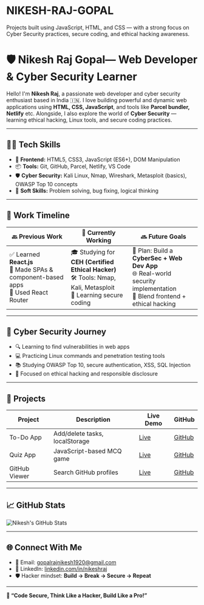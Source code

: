 # NIKESH-RAJ-GOPAL
Projects built using JavaScript, HTML, and CSS — with a strong focus on Cyber Security practices, secure coding, and ethical hacking awareness.

# 🛡️ Nikesh Raj Gopal— Web Developer & Cyber Security Learner

Hello! I'm **Nikesh Raj**, a passionate web developer and cyber security enthusiast based in India 🇮🇳. I love building powerful and dynamic web applications using **HTML, CSS, JavaScript**, and tools like **Parcel bundler, Netlify** etc. Alongside, I also explore the world of **Cyber Security** — learning ethical hacking, Linux tools, and secure coding practices.

---

## 👨‍💻 Tech Skills

- 🧱 **Frontend:** HTML5, CSS3, JavaScript (ES6+), DOM Manipulation
- 📦 **Tools:** Git, GitHub, Parcel, Netlify, VS Code
- 🛡️ **Cyber Security:** Kali Linux, Nmap, Wireshark, Metasploit (basics), OWASP Top 10 concepts
- 🧠 **Soft Skills:** Problem solving, bug fixing, logical thinking

---

## 🧩 Work Timeline

| 🔙 Previous Work     | 🔄 Currently Working      | 🔜 Future Goals                        |
|----------------------|---------------------------|----------------------------------------|
| ✅ Learned **React.js**<br>🧠 Made SPAs & component-based apps<br>🔗 Used React Router | 🎓 Studying for **CEH (Certified Ethical Hacker)**<br>🛠️ Tools: Nmap, Kali, Metasploit<br>🔐 Learning secure coding | 🚀 Plan: Build a **CyberSec + Web Dev App**<br>🌐 Real-world security implementation<br>🧩 Blend frontend + ethical hacking |

---

## 🔐 Cyber Security Journey

- 🔍 Learning to find vulnerabilities in web apps
- 💻 Practicing Linux commands and penetration testing tools
- 📚 Studying OWASP Top 10, secure authentication, XSS, SQL Injection
- 🎯 Focused on ethical hacking and responsible disclosure

---

## 🚀 Projects

| Project | Description | Live Demo | GitHub |
|--------|-------------|-----------|--------|
| To-Do App | Add/delete tasks, localStorage | [Live](https://todo-nikesh.netlify.app) | [GitHub](https://github.com/nikeshraj/todo-app) |
| Quiz App | JavaScript-based MCQ game | [Live](https://quiz-nikesh.netlify.app) | [GitHub](https://github.com/nikeshraj/quiz-app) |
| GitHub Viewer | Search GitHub profiles | [Live](https://ghview-nikesh.netlify.app) | [GitHub](https://github.com/nikeshraj/github-viewer) |

---

## 📈 GitHub Stats

![Nikesh's GitHub Stats](https://github-readme-stats.vercel.app/api?username=nikeshraj&show_icons=true&theme=github_dark)


---

## 🌐 Connect With Me

- 📧 Email: gopalrajnikesh1920@gmail.com
- 💼 LinkedIn: [linkedin.com/in/nikeshraj](https://linkedin.com/in/https://www.linkedin.com/nikesh-raj-gopal)
- 🛡️ Hacker mindset: **Build → Break → Secure → Repeat**

---

**🎯 “Code Secure, Think Like a Hacker, Build Like a Pro!”**

